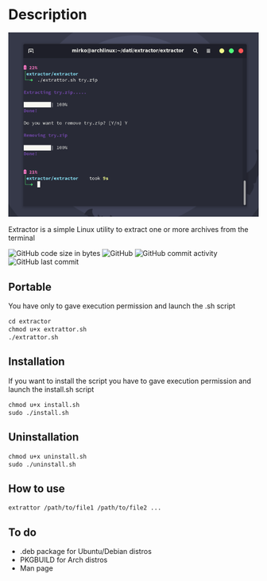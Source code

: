 # Description

![Extrattor](https://github.com/Mirko-r/extractor/blob/main/Extrattor1.0.png)

Extractor is a simple Linux utility to extract one or more archives from the terminal

![GitHub code size in bytes](https://img.shields.io/github/languages/code-size/Mirko-r/extractor) ![GitHub](https://img.shields.io/github/license/Mirko-r/extractor) ![GitHub commit activity](https://img.shields.io/github/commit-activity/y/Mirko-r/extractor) ![GitHub last commit](https://img.shields.io/github/last-commit/Mirko-r/extractor)

## Portable

You have only to gave execution permission and launch the .sh script

```
cd extractor
chmod u+x extrattor.sh
./extrattor.sh
```

## Installation

If you want to install the script you have to gave execution permission and launch the install.sh script

```
chmod u+x install.sh
sudo ./install.sh
```

## Uninstallation

```
chmod u+x uninstall.sh
sudo ./uninstall.sh
```

## How to use

```
extrattor /path/to/file1 /path/to/file2 ...
```

## To do

<ul>
<li> .deb package for Ubuntu/Debian distros
<li> PKGBUILD for Arch distros
<li> Man page
</ul>
